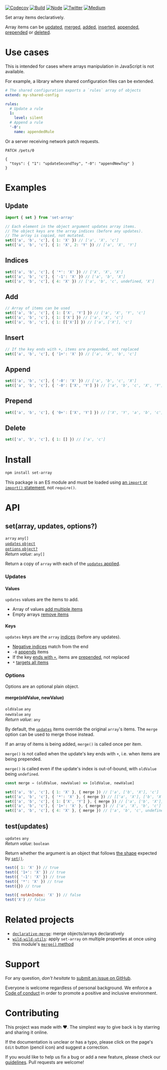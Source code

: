[![Codecov](https://img.shields.io/codecov/c/github/ehmicky/set-array.svg?label=tested&logo=codecov)](https://codecov.io/gh/ehmicky/set-array)
[![Build](https://github.com/ehmicky/set-array/workflows/Build/badge.svg)](https://github.com/ehmicky/set-array/actions)
[![Node](https://img.shields.io/node/v/set-array.svg?logo=node.js)](https://www.npmjs.com/package/set-array)
[![Twitter](https://img.shields.io/badge/%E2%80%8B-twitter-4cc61e.svg?logo=twitter)](https://twitter.com/intent/follow?screen_name=ehmicky)
[![Medium](https://img.shields.io/badge/%E2%80%8B-medium-4cc61e.svg?logo=medium)](https://medium.com/@ehmicky)

Set array items declaratively.

Array items can be [updated](#update), [merged](#mergeoldvalue-newvalue),
[added](#add), [inserted](#insert), [appended](#append), [prepended](#prepend)
or [deleted](#delete).

# Use cases

This is intended for cases where arrays manipulation in JavaScript is not
available.

For example, a library where shared configuration files can be extended.

```yml
# The shared configuration exports a `rules` array of objects
extend: my-shared-config

rules:
  # Update a rule
  1:
    level: silent
  # Append a rule
  '-0':
    name: appendedRule
```

Or a server receiving network patch requests.

```http
PATCH /pets/0

{
  "toys": { "1": "updateSecondToy", "-0": "appendNewToy" }
}
```

# Examples

## Update

```js
import { set } from 'set-array'

// Each element in the object argument updates array items.
// The object keys are the array indices (before any updates).
// The array is copied, not mutated.
set(['a', 'b', 'c'], { 1: 'X' }) // ['a', 'X', 'c']
set(['a', 'b', 'c'], { 1: 'X', 2: 'Y' }) // ['a', 'X', 'Y']
```

## Indices

```js
set(['a', 'b', 'c'], { '*': 'X' }) // ['X', 'X', 'X']
set(['a', 'b', 'c'], { '-1': 'X' }) // ['a', 'b', 'X']
set(['a', 'b', 'c'], { 4: 'X' }) // ['a', 'b', 'c', undefined, 'X']
```

## Add

```js
// Array of items can be used
set(['a', 'b', 'c'], { 1: ['X', 'Y'] }) // ['a', 'X', 'Y', 'c']
set(['a', 'b', 'c'], { 1: ['X'] }) // ['a', 'X', 'c']
set(['a', 'b', 'c'], { 1: [['X']] }) // ['a', ['X'], 'c']
```

## Insert

```js
// If the key ends with +, items are prepended, not replaced
set(['a', 'b', 'c'], { '1+': 'X' }) // ['a', 'X', 'b', 'c']
```

## Append

```js
set(['a', 'b', 'c'], { '-0': 'X' }) // ['a', 'b', 'c', 'X']
set(['a', 'b', 'c'], { '-0': ['X', 'Y'] }) // ['a', 'b', 'c', 'X', 'Y']
```

## Prepend

```js
set(['a', 'b', 'c'], { '0+': ['X', 'Y'] }) // ['X', 'Y', 'a', 'b', 'c']
```

## Delete

```js
set(['a', 'b', 'c'], { 1: [] }) // ['a', 'c']
```

# Install

```bash
npm install set-array
```

This package is an ES module and must be loaded using
[an `import` or `import()` statement](https://gist.github.com/sindresorhus/a39789f98801d908bbc7ff3ecc99d99c),
not `require()`.

# API

## set(array, updates, options?)

`array` `any[]`\
[`updates` `object`](#updates)\
[`options` `object?`](#options)\
_Return value_: `any[]`

Return a copy of `array` with each of the [`updates` applied](#updates).

### Updates

#### Values

`updates` values are the items to add.

- Array of values [add multiple items](#add)
- Empty arrays [remove items](#delete)

#### Keys

`updates` keys are the `array` [indices](#indices) (before any updates).

- [Negative indices](#indices) match from the end
- `-0` [appends](#append) items
- If the key [ends with `+`](#insert), items are [prepended](#prepend), not
  replaced
- `*` [targets all items](#indices)

### Options

Options are an optional plain object.

#### merge(oldValue, newValue)

`oldValue` `any`\
`newValue` `any`\
_Return value_: `any`

By default, the [`updates`](#updates) items override the original `array`'s
items. The `merge` option can be used to merge those instead.

If an array of items is being added, `merge()` is called once per item.

`merge()` is not called when the update's key ends with `+`, i.e. when items are
being prepended.

`merge()` is called even if the update's index is out-of-bound, with `oldValue`
being `undefined`.

```js
const merge = (oldValue, newValue) => [oldValue, newValue]

set(['a', 'b', 'c'], { 1: 'X' }, { merge }) // ['a', ['b', 'X'], 'c']
set(['a', 'b', 'c'], { '*': 'X' }, { merge }) // [['a', 'X'], ['b', 'X'], ['c', 'X']]
set(['a', 'b', 'c'], { 1: ['X', 'Y'] }, { merge }) // ['a', ['b', 'X'], ['b', 'Y'], 'c']
set(['a', 'b', 'c'], { '1+': 'X' }, { merge }) // ['a', 'X', 'b', 'c']
set(['a', 'b', 'c'], { 4: 'X' }, { merge }) // ['a', 'b', 'c', undefined, [undefined, 'X']]
```

## test(updates)

`updates` `any`\
_Return value_: `boolean`

Return whether the argument is an object that follows [the shape](#updates)
expected by [`set()`](#setarray-updates-options).

```js
test({ 1: 'X' }) // true
test({ '1+': 'X' }) // true
test({ '-1': 'X' }) // true
test({ '*': 'X' }) // true
test({}) // true

test({ notAnIndex: 'X' }) // false
test('X') // false
```

# Related projects

- [`declarative-merge`](https://github.com/ehmicky/declarative-merge): merge
  objects/arrays declaratively
- [`wild-wild-utils`](https://github.com/ehmicky/wild-wild-utils): apply
  `set-array` on multiple properties at once using this module's
  [`merge()` method](https://github.com/ehmicky/wild-wild-utils#mergetarget-query-value-options)

# Support

For any question, _don't hesitate_ to [submit an issue on GitHub](../../issues).

Everyone is welcome regardless of personal background. We enforce a
[Code of conduct](CODE_OF_CONDUCT.md) in order to promote a positive and
inclusive environment.

# Contributing

This project was made with ❤️. The simplest way to give back is by starring and
sharing it online.

If the documentation is unclear or has a typo, please click on the page's `Edit`
button (pencil icon) and suggest a correction.

If you would like to help us fix a bug or add a new feature, please check our
[guidelines](CONTRIBUTING.md). Pull requests are welcome!

<!-- Thanks go to our wonderful contributors: -->

<!-- ALL-CONTRIBUTORS-LIST:START -->
<!-- prettier-ignore -->
<!--
<table><tr><td align="center"><a href="https://twitter.com/ehmicky"><img src="https://avatars2.githubusercontent.com/u/8136211?v=4" width="100px;" alt="ehmicky"/><br /><sub><b>ehmicky</b></sub></a><br /><a href="https://github.com/ehmicky/set-array/commits?author=ehmicky" title="Code">💻</a> <a href="#design-ehmicky" title="Design">🎨</a> <a href="#ideas-ehmicky" title="Ideas, Planning, & Feedback">🤔</a> <a href="https://github.com/ehmicky/set-array/commits?author=ehmicky" title="Documentation">📖</a></td></tr></table>
 -->
<!-- ALL-CONTRIBUTORS-LIST:END -->
